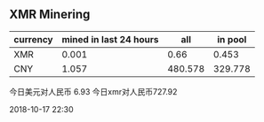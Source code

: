 ## XMR Minering

|currency|mined in last 24 hours|all|in pool|
|---|---|---|---|
|XMR|0.001|0.66|0.453|
|CNY|1.057|480.578|329.778|

今日美元对人民币 6.93	今日xmr对人民币727.92


2018-10-17 22:30